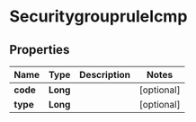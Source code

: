 # SecuritygroupruleIcmp

## Properties
Name | Type | Description | Notes
------------ | ------------- | ------------- | -------------
**code** | **Long** |  |  [optional]
**type** | **Long** |  |  [optional]
